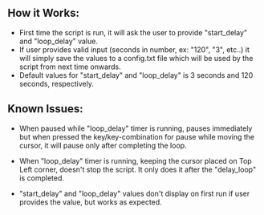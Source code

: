 How it Works:
------------

* First time the script is run, it will ask the user to provide "start_delay" and "loop_delay" value.
* If user provides valid input (seconds in number, ex: "120", "3", etc..) it will simply save the values to a config.txt file which will be used by the script from next time onwards. 
* Default values for "start_delay" and "loop_delay" is 3 seconds and 120 seconds, respectively.


Known Issues:
------------

* When paused while "loop_delay" timer is running, pauses immediately but when pressed the key/key-combination for pause while moving the cursor, it will pause only after completing the loop.

* When "loop_delay" timer is running, keeping the cursor placed on Top Left corner, doesn't stop the script. It only does it after the "delay_loop" is completed.

* "start_delay" and "loop_delay" values don't display on first run if user provides the value, but works as expected.
